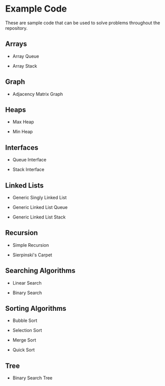 # Example Code

These are sample code that can be used to solve problems throughout the repository.

## Arrays

- Array Queue

- Array Stack

## Graph

- Adjacency Matrix Graph

## Heaps

- Max Heap

- Min Heap

## Interfaces

- Queue Interface

- Stack Interface

## Linked Lists

- Generic Singly Linked List

- Generic Linked List Queue

- Generic Linked List Stack

## Recursion

- Simple Recursion

- Sierpinski's Carpet

## Searching Algorithms

- Linear Search

- Binary Search

## Sorting Algorithms

- Bubble Sort

- Selection Sort

- Merge Sort

- Quick Sort

## Tree

- Binary Search Tree

